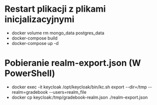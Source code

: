 # Restart plikacji z plikami inicjalizacyjnymi
- docker volume rm mongo_data postgres_data
- docker-compose build
- docker-compose up -d

# Pobieranie realm-export.json (W PowerShell)
- docker exec -it keycloak /opt/keycloak/bin/kc.sh export --dir=/tmp --realm=gradebook --users=realm_file
- docker cp keycloak:/tmp/gradebook-realm.json ./realm-export.json